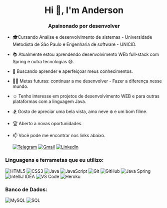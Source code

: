 <h1 align="center">Hi 👋, I'm Anderson</h1>

<h3 align="center">Apaixonado por desenvolver</h3>



- 🎓Cursando Analise e desenvolvimento de sistemas - Universidade Metodista de São Paulo e Engenharia de software - UNICID.
- 📚 Atualmente estou aprendendo desenvolvimento WEb full-stack com Spring e outra tecnologias 😅.
- :seedling: Buscando aprender e aperfeiçoar meus conhecimentos.
- 💪🏼 Metas futuras: continuar a me desenvolver - Fazer a diferença nesse mundo.
- :relaxed: Tenho interesse em projetos de desenvolvimento WEB e para outras plataformas com a linguagem Java.
- :snowboarder: Gosto de apreciar uma bela vista, amo neve :snowflake: e um bom filme.
- :trophy: Aberto a novas oportunidades.


- :mailbox: Você pode me encontrar nos links abaixo.


   [![Telegram](https://img.shields.io/badge/-TELEGRAM-2CA5E0?style=for-the-badge&logo=telegram&logoColor=white)](https://t.me/AndersonCavalcanti)
   [![Gmail](https://img.shields.io/badge/-GMAIL-D14836?style=for-the-badge&logo=gmail&logoColor=white)](mailto:ContatoAndersonCavalcanti@gmail.com)
   [![LinkedIn](https://img.shields.io/badge/-LINKEDIN-0077B5?style=for-the-badge&logo=linkedin&logoColor=white)](https://www.linkedin.com/in/anderson-macedo-513a34115/)

### Linguagens e ferrametas que eu utilizo:


![HTML5](https://img.shields.io/badge/-HTML5-000000?style=flat&logo=html5)
![CSS3](https://img.shields.io/badge/-CSS3-%231572B6?style=flat-square&logo=css3)
![Java](https://img.shields.io/badge/-Java-000000?style=flat&logo=java)
![JavaScript](https://img.shields.io/badge/-JavaScript-000000?style=flat&logo=javascript)
![Git](https://img.shields.io/badge/-Git-222222?style=flat&logo=git&logoColor=F05032)
![GitHub](https://img.shields.io/badge/-GitHub-222222?style=flat&logo=github&logoColor=181717)
![Java Spring](https://img.shields.io/badge/-Spring-222222?style=flat&logo=spring&logoColor=6DB33F)
![IntelliJ IDEA](http://img.shields.io/badge/-IntelliJ%20IDEA-000000?style=flat-square&logo=intellij-idea&logoColor=ffffff)
![VS Code](http://img.shields.io/badge/-VS%20Code-007ACC?style=flat-square&logo=visual-studio-code&logoColor=ffffff)
![Heroku](https://img.shields.io/badge/-Heroku-430098?style=flat-square&logo=heroku)

### Banco de Dados:

![MySQL](https://img.shields.io/badge/-MySQL-black?style=flat-square&logo=mysql) 
![SQL](https://img.shields.io/badge/-SQL-000000?style=flat&logo=postgresql)

